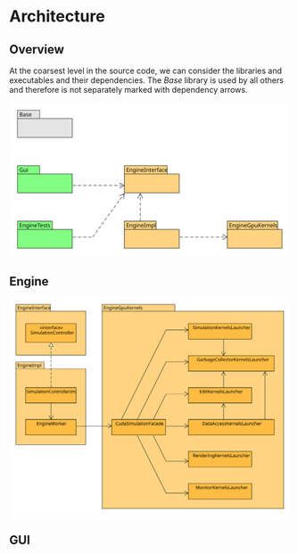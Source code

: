 # Architecture

## Overview

At the coarsest level in the source code, we can consider the libraries and executables and their dependencies. The _Base_ library is used by all others and therefore is not separately marked with dependency arrows.

![Dependencies of libraries executables (orange) and executables (green)](../.gitbook/assets/packages.svg)

## Engine

![](../.gitbook/assets/engine.svg)

## GUI
